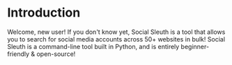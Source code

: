 # Introduction
Welcome, new user! If you don't know yet, Social Sleuth is a tool that allows you to search for social media accounts across 50+ websites in bulk! Social Sleuth is a command-line tool built in Python, and is entirely beginner-friendly & open-source!